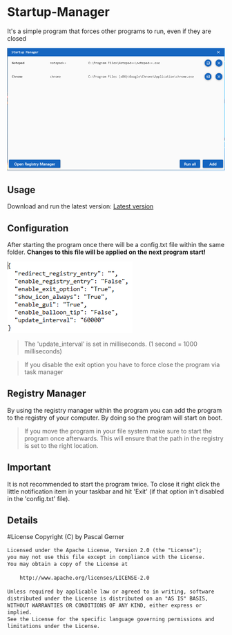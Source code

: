 # Startup-Manager
It's a simple program that forces other programs to run, even if they are closed

![Main Window](images/Startup-Manager.png)

## Usage
Download and run the latest version:
[Latest version](https://github.com/ProDev2/Startup-Manager/releases/latest)

## Configuration
After starting the program once there will be a config.txt file within the same folder. 
**Changes to this file will be applied on the next program start!**

![Config File](images/Startup-Manager_Config.png)

> The 'update_interval' is set in milliseconds. (1 second = 1000 milliseconds)

> If you disable the exit option you have to force close the program via task manager

## Registry Manager
By using the registry manager within the program you can add the program to the registry of your computer. By doing so the program will start on boot.

> If you move the program in your file system make sure to start the program once afterwards. This will ensure that the path in the registry is set to the right location.

## Important
It is not recommended to start the program twice. To close it right click the little notification item in your taskbar and hit 'Exit' 
(if that option in't disabled in the 'config.txt' file).

## Details
#License Copyright (C) by Pascal Gerner
```
Licensed under the Apache License, Version 2.0 (the "License");
you may not use this file except in compliance with the License.
You may obtain a copy of the License at

	http://www.apache.org/licenses/LICENSE-2.0

Unless required by applicable law or agreed to in writing, software
distributed under the License is distributed on an "AS IS" BASIS,
WITHOUT WARRANTIES OR CONDITIONS OF ANY KIND, either express or implied.
See the License for the specific language governing permissions and
limitations under the License.
```
